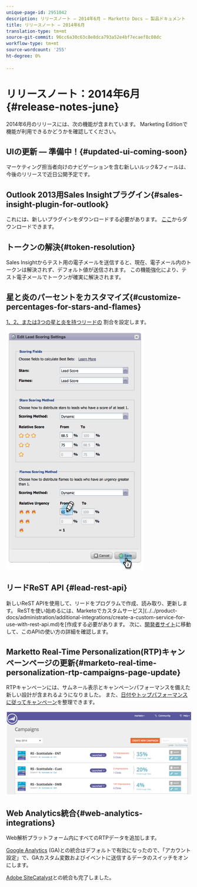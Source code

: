 ```yaml
---
unique-page-id: 2951042
description: リリースノート — 2014年6月 — Marketto Docs — 製品ドキュメント
title: リリースノート — 2014年6月
translation-type: tm+mt
source-git-commit: 96cc6a30c63c8e8dca793a52e4bf7ecaef8c08dc
workflow-type: tm+mt
source-wordcount: '255'
ht-degree: 0%

---
```



# リリースノート：2014年6月{#release-notes-june}

2014年6月のリリースには、次の機能が含まれています。 Marketing Editionで機能が利用できるかどうかを確認してください。

## UIの更新 — 準備中！{#updated-ui-coming-soon}

マーケティング担当者向けのナビゲーションを含む新しいルック&amp;フィールは、今後のリリースで近日公開予定です。

## Outlook 2013用Sales Insightプラグイン{#sales-insight-plugin-for-outlook}

これには、新しいプラグインをダウンロードする必要があります。 [ここ](../../product-docs/marketo-sales-insight/msi-outlook-plugin/install-the-marketo-email-add-in-for-outlook-with-a-registration-code.md)からダウンロードできます。

## トークンの解決{#token-resolution}

Sales Insightからテスト用の電子メールを送信すると、現在、電子メール内のトークンは解決されず、デフォルト値が送信されます。 この機能強化により、テスト電子メールでトークンが確実に解決されます。

## 星と炎のパーセントをカスタマイズ{#customize-percentages-for-stars-and-flames}

[1、2、または3つの星と炎を持つリードの](../../product-docs/marketo-sales-insight/msi-for-salesforce/features/stars-and-flames/customize-stars-and-flames.md) 割合を設定します。

![](assets/image2014-9-22-13-3a50-3a31.png)

## リードReST API {#lead-rest-api}

新しいReST APIを使用して、リードをプログラムで作成、読み取り、更新します。 ReSTを使い始めるには、Marketoでカスタムサービス](../../product-docs/administration/additional-integrations/create-a-custom-service-for-use-with-rest-api.md)を[作成する必要があります。 次に、[開発者サイト](http://developers.marketo.com/documentation/rest/)に移動して、このAPIの使い方の詳細を確認します。

## Marketto Real-Time Personalization(RTP)キャンペーンページの更新{#marketo-real-time-personalization-rtp-campaigns-page-update}

RTPキャンペーンには、サムネール表示とキャンペーンパフォーマンスを備えた新しい設計が含まれるようになりました。 また、[日付やトップパフォーマンスに従ってキャンペーン](../../product-docs/web-personalization/working-with-web-campaigns/sort-web-campaigns-by-latest-or-top-performing.md)を整理できます。

![](assets/image2014-9-22-13-3a50-3a57.png)

## Web Analytics統合{#web-analytics-integrations}

Web解析プラットフォーム内にすべてのRTPデータを追加します。

[Google Analytics](../../product-docs/web-personalization/reporting-for-web-personalization/web-analytics-integrations/integrate-rtp-with-google-analytics.md) (GA)との統合はデフォルトで有効になったので、「アカウント設定」で、GAカスタム変数およびイベントに送信するデータのスイッチをオンにします。

[Adobe SiteCatalyst](../../product-docs/web-personalization/reporting-for-web-personalization/web-analytics-integrations/integrate-with-adobe-analytics.md)との統合も完了しました。
